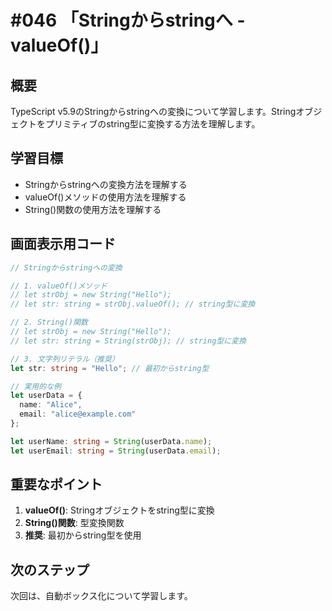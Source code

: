 # #046 「Stringからstringへ - valueOf()」

## 概要
TypeScript v5.9のStringからstringへの変換について学習します。Stringオブジェクトをプリミティブのstring型に変換する方法を理解します。

## 学習目標
- Stringからstringへの変換方法を理解する
- valueOf()メソッドの使用方法を理解する
- String()関数の使用方法を理解する

## 画面表示用コード

```typescript
// Stringからstringへの変換

// 1. valueOf()メソッド
// let strObj = new String("Hello");
// let str: string = strObj.valueOf(); // string型に変換

// 2. String()関数
// let strObj = new String("Hello");
// let str: string = String(strObj); // string型に変換

// 3. 文字列リテラル（推奨）
let str: string = "Hello"; // 最初からstring型

// 実用的な例
let userData = {
  name: "Alice",
  email: "alice@example.com"
};

let userName: string = String(userData.name);
let userEmail: string = String(userData.email);
```

## 重要なポイント
1. **valueOf()**: Stringオブジェクトをstring型に変換
2. **String()関数**: 型変換関数
3. **推奨**: 最初からstring型を使用

## 次のステップ
次回は、自動ボックス化について学習します。